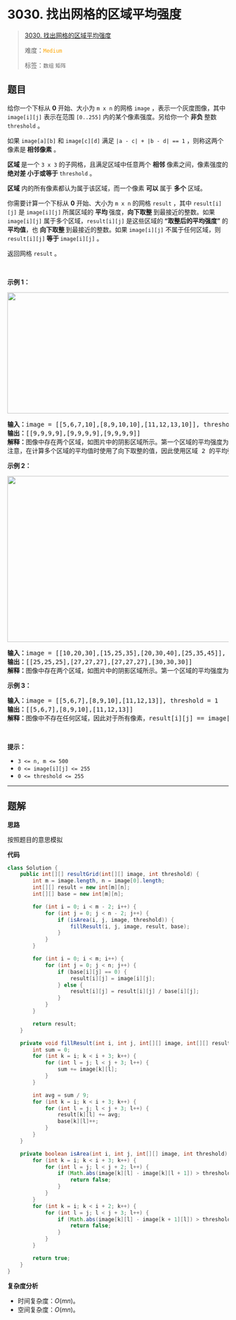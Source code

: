 # 3030. 找出网格的区域平均强度

> [3030. 找出网格的区域平均强度](https://leetcode.cn/problems/find-the-grid-of-region-average/)
>
> 难度：<font color=orange>`Medium`</font>
>
> 标签：`数组` `矩阵`

## 题目

<p>给你一个下标从 <strong>0</strong> 开始、大小为 <code>m x n</code> 的网格 <code>image</code> ，表示一个灰度图像，其中 <code>image[i][j]</code> 表示在范围 <code>[0..255]</code> 内的某个像素强度。另给你一个<strong> 非负 </strong>整数 <code>threshold</code> 。</p>

<p>如果 <code>image[a][b]</code> 和 <code>image[c][d]</code> 满足 <code>|a - c| + |b - d| == 1</code> ，则称这两个像素是<strong> 相邻像素</strong> 。</p>

<p><strong>区域 </strong>是一个 <code>3 x 3</code> 的子网格，且满足区域中任意两个 <strong>相邻</strong> 像素之间，像素强度的<strong> 绝对差 </strong><strong> 小于或等于 </strong><code>threshold</code> 。</p>

<p><strong>区域</strong> 内的所有像素都认为属于该区域，而一个像素 <strong>可以 </strong>属于 <strong>多个</strong> 区域。</p>

<p>你需要计算一个下标从 <strong>0</strong> 开始、大小为 <code>m x n</code> 的网格 <code>result</code> ，其中 <code>result[i][j]</code> 是 <code>image[i][j]</code> 所属区域的 <strong>平均 </strong>强度，<strong>向下取整 </strong>到最接近的整数。如果 <code>image[i][j]</code> 属于多个区域，<code>result[i][j]</code> 是这些区域的<strong> </strong><strong>“取整后的平均强度”</strong> 的<strong> 平均值</strong>，也 <strong>向下取整 </strong>到最接近的整数。如果 <code>image[i][j]</code> 不属于任何区域，则 <code>result[i][j]</code><strong> 等于 </strong><code>image[i][j]</code> 。</p>

<p>返回网格 <code>result</code> 。</p>

<p>&nbsp;</p>

<p><strong class="example">示例 1：</strong></p>
<img alt="" src="https://assets.leetcode.com/uploads/2023/12/21/example0corrected.png" style="width: 832px; height: 275px;" />
<pre>
<strong>输入：</strong>image = [[5,6,7,10],[8,9,10,10],[11,12,13,10]], threshold = 3
<strong>输出：</strong>[[9,9,9,9],[9,9,9,9],[9,9,9,9]]
<strong>解释：</strong>图像中存在两个区域，如图片中的阴影区域所示。第一个区域的平均强度为 9 ，而第二个区域的平均强度为 9.67 ，向下取整为 9 。两个区域的平均强度为 (9 + 9) / 2 = 9 。由于所有像素都属于区域 1 、区域 2 或两者，因此 result 中每个像素的强度都为 9 。
注意，在计算多个区域的平均值时使用了向下取整的值，因此使用区域 2 的平均强度 9 来进行计算，而不是 9.67 。
</pre>

<p><strong class="example">示例 2：</strong></p>
<img alt="" src="https://assets.leetcode.com/uploads/2023/12/21/example1corrected.png" style="width: 805px; height: 377px;" />
<pre>
<strong>输入：</strong>image = [[10,20,30],[15,25,35],[20,30,40],[25,35,45]], threshold = 12
<strong>输出：</strong>[[25,25,25],[27,27,27],[27,27,27],[30,30,30]]
<strong>解释：</strong>图像中存在两个区域，如图片中的阴影区域所示。第一个区域的平均强度为 25 ，而第二个区域的平均强度为 30 。两个区域的平均强度为 (25 + 30) / 2 = 27.5 ，向下取整为 27 。图像中第 0 行的所有像素属于区域 1 ，因此 result 中第 0 行的所有像素为 25 。同理，result 中第 3 行的所有像素为 30 。图像中第 1 行和第 2 行的像素属于区域 1 和区域 2 ，因此它们在 result 中的值为 27 。
</pre>

<p><strong class="example">示例 3：</strong></p>

<pre>
<strong>输入：</strong>image = [[5,6,7],[8,9,10],[11,12,13]], threshold = 1
<strong>输出：</strong>[[5,6,7],[8,9,10],[11,12,13]]
<strong>解释：</strong>图像中不存在任何区域，因此对于所有像素，result[i][j] == image[i][j] 。
</pre>

<p>&nbsp;</p>

<p><strong>提示：</strong></p>

<ul>
	<li><code>3 &lt;= n, m &lt;= 500</code></li>
	<li><code>0 &lt;= image[i][j] &lt;= 255</code></li>
	<li><code>0 &lt;= threshold &lt;= 255</code></li>
</ul>


--------------------

## 题解

**思路**

按照题目的意思模拟

**代码**

```java
class Solution {
    public int[][] resultGrid(int[][] image, int threshold) {
        int m = image.length, n = image[0].length;
        int[][] result = new int[m][n];
        int[][] base = new int[m][n];

        for (int i = 0; i < m - 2; i++) {
            for (int j = 0; j < n - 2; j++) {
                if (isArea(i, j, image, threshold)) {
                    fillResult(i, j, image, result, base);
                }
            }
        }

        for (int i = 0; i < m; i++) {
            for (int j = 0; j < n; j++) {
                if (base[i][j] == 0) {
                    result[i][j] = image[i][j];
                } else {
                    result[i][j] = result[i][j] / base[i][j];
                }
            }
        }

        return result;
    }

    private void fillResult(int i, int j, int[][] image, int[][] result, int[][] base) {
        int sum = 0;
        for (int k = i; k < i + 3; k++) {
            for (int l = j; l < j + 3; l++) {
                sum += image[k][l];
            }
        }

        int avg = sum / 9;
        for (int k = i; k < i + 3; k++) {
            for (int l = j; l < j + 3; l++) {
                result[k][l] += avg;
                base[k][l]++;
            }
        }
    }

    private boolean isArea(int i, int j, int[][] image, int threshold) {
        for (int k = i; k < i + 3; k++) {
            for (int l = j; l < j + 2; l++) {
                if (Math.abs(image[k][l] - image[k][l + 1]) > threshold) {
                    return false;
                }
            }
        }
        for (int k = i; k < i + 2; k++) {
            for (int l = j; l < j + 3; l++) {
                if (Math.abs(image[k][l] - image[k + 1][l]) > threshold) {
                    return false;
                }
            }
        }

        return true;
    }
}
```

**复杂度分析**

- 时间复杂度：$O(mn)$。
- 空间复杂度：$O(mn)$。

